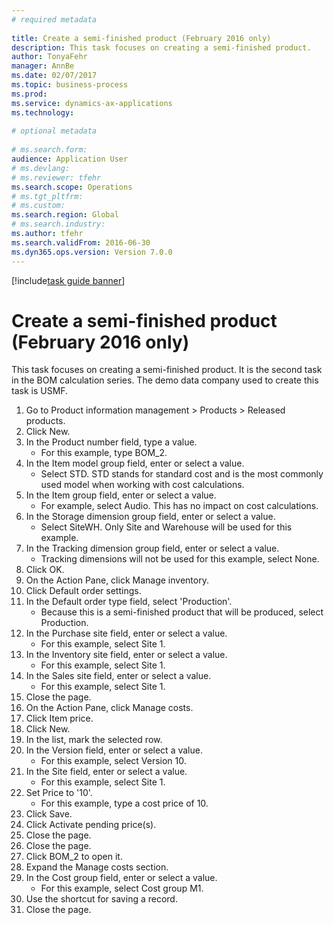 ```yaml
--- 
# required metadata 
 
title: Create a semi-finished product (February 2016 only)
description: This task focuses on creating a semi-finished product. 
author: TonyaFehr 
manager: AnnBe 
ms.date: 02/07/2017
ms.topic: business-process 
ms.prod:  
ms.service: dynamics-ax-applications 
ms.technology:  
 
# optional metadata 
 
# ms.search.form:   
audience: Application User 
# ms.devlang:  
# ms.reviewer: tfehr 
ms.search.scope: Operations 
# ms.tgt_pltfrm:  
# ms.custom:  
ms.search.region: Global
# ms.search.industry: 
ms.author: tfehr 
ms.search.validFrom: 2016-06-30 
ms.dyn365.ops.version: Version 7.0.0 
---
```


[!include[task guide banner](../../includes/task-guide-banner.md)]

# Create a semi-finished product (February 2016 only)

This task focuses on creating a semi-finished product. It is the second task in the BOM calculation series. The demo data company used to create this task is USMF.

1. Go to Product information management > Products > Released products.
2. Click New.
3. In the Product number field, type a value.
    * For this example, type BOM_2.  
4. In the Item model group field, enter or select a value.
    * Select STD. STD stands for standard cost and is the most commonly used model when working with cost calculations.  
5. In the Item group field, enter or select a value.
    * For example, select Audio. This has no impact on cost calculations.  
6. In the Storage dimension group field, enter or select a value.
    * Select SiteWH. Only Site and Warehouse will be used for this example.  
7. In the Tracking dimension group field, enter or select a value.
    * Tracking dimensions will not be used for this example, select None.  
8. Click OK.
9. On the Action Pane, click Manage inventory.
10. Click Default order settings.
11. In the Default order type field, select 'Production'.
    * Because this is a semi-finished product that will be produced, select Production.  
12. In the Purchase site field, enter or select a value.
    * For this example, select Site 1.  
13. In the Inventory site field, enter or select a value.
    * For this example, select Site 1.  
14. In the Sales site field, enter or select a value.
    * For this example, select Site 1.  
15. Close the page.
16. On the Action Pane, click Manage costs.
17. Click Item price.
18. Click New.
19. In the list, mark the selected row.
20. In the Version field, enter or select a value.
    * For this example, select Version 10.  
21. In the Site field, enter or select a value.
    * For this example, select Site 1.  
22. Set Price to '10'.
    * For this example, type a cost price of 10.  
23. Click Save.
24. Click Activate pending price(s).
25. Close the page.
26. Close the page.
27. Click BOM_2 to open it.
28. Expand the Manage costs section.
29. In the Cost group field, enter or select a value.
    * For this example, select Cost group M1.  
30. Use the shortcut for saving a record.
31. Close the page.


